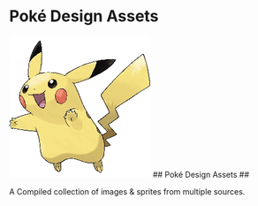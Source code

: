 # Poké Design Assets

![Pickachu](/pokemon/25.jpg) ## Poké Design Assets ##

A Compiled collection of images & sprites from multiple sources.